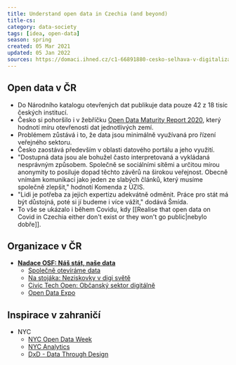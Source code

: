 ```yaml
---
title: Understand open data in Czechia (and beyond)
title-cs:
category: data-society
tags: [idea, open-data]
season: spring
created: 05 Mar 2021
updated: 05 Jan 2022
sources: https://domaci.ihned.cz/c1-66891880-cesko-selhava-v-digitalizaci-a-otevrenem-sdileni-dat-stat-nahrazuje-obcanska-spolecnost
---
```


## Open data v ČR
* Do Národního katalogu otevřených dat publikuje data pouze 42 z 18 tisíc českých institucí.
* Česko si pohoršilo i v žebříčku [Open Data Maturity Report 2020](https://www.europeandataportal.eu/sites/default/files/edp_landscaping_insight_report_n6_2020.pdf), který hodnotí míru otevřenosti dat jednotlivých zemí.
* Problémem zůstává i to, že data jsou minimálně využívaná pro řízení veřejného sektoru.
* Česko zaostává především v oblasti datového portálu a jeho využití.
* "Dostupná data jsou ale bohužel často interpretovaná a vykládaná nesprávným způsobem. Společně se sociálními sítěmi a určitou mírou anonymity to posiluje dopad těchto závěrů na širokou veřejnost. Obecně vnímám komunikaci jako jeden ze slabých článků, který musíme společně zlepšit," hodnotí Komenda z ÚZIS.
* "Lidi je potřeba za jejich expertizu adekvátně odměnit. Práce pro stát má být důstojná, poté si jí budeme i více vážit," dodává Šmída.
* To vše se ukázalo i během Covidu, kdy [[Realise that open data on Covid in Czechia either don't exist or they won't go public\|nebylo dobře]].

## Organizace v ČR
* **[Nadace OSF: Náš stát, naše data](https://osf.cz/programy/ziva-demokracie/nas-stat-nase-data/)**
  * [Společně otevíráme data](https://osf.cz/programy/ziva-demokracie/nas-stat-nase-data/soutez-spolecne-otevirame-data/)
  * [Na stojáka: Neziskovky v digi světě](https://osf.cz/programy/ziva-demokracie/nas-stat-nase-data/na-stojaka-neziskovky-v-digi-svete/)
  * [Civic Tech Open: Občanský sektor digitálně](https://osf.cz/programy/ziva-demokracie/nas-stat-nase-data/civic-tech-open-obcansky-sektor-digitalne/)
  * [Open Data Expo](https://osf.cz/pandemic-open-data-expo/)

## Inspirace v zahraničí
* NYC
  * [NYC Open Data Week](https://www.open-data.nyc/)
  * [NYC Analytics](https://www1.nyc.gov/site/analytics/index.page)
  * [DxD - Data Through Design](https://www.dxd2021.com/)
